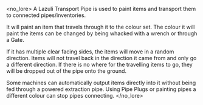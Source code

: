 <no_lore>
A Lazuli Transport Pipe is used to paint items and transport them to connected pipes/inventories.

It will paint an item that travels through it to the colour set.
The colour it will paint the items can be changed by being whacked with a wrench or through a Gate.

If it has multiple clear facing sides, the items will move in a random direction.
Items will not travel back in the direction it came from and only go a different direction.
If there is no where for the travelling items to go, they will be dropped out of the pipe onto the ground.

Some machines can automatically output items directly into it without being fed through a powered extraction pipe.
Using Pipe Plugs or painting pipes a different colour can stop pipes connecting.
</no_lore>

